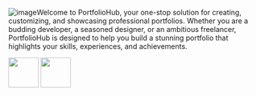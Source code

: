 ![image](https://github.com/dittolk/PortfolioHub/assets/135496711/cd4196b1-381f-447b-bcdd-03f77d2e006a)Welcome to PortfolioHub, your one-stop solution for creating, customizing, and showcasing professional portfolios. Whether you are a budding developer, a seasoned designer, or an ambitious freelancer, PortfolioHub is designed to help you build a stunning portfolio that highlights your skills, experiences, and achievements.

<img src="https://www.imghost.net/ib/T3TmxVYlNwB7yrh_1718499904.png" height="60" width="60" >
<img src="https://www.imghost.net/ib/BQXGDzTg03LGo0q_1718526588.png" height="60" width="60" >
